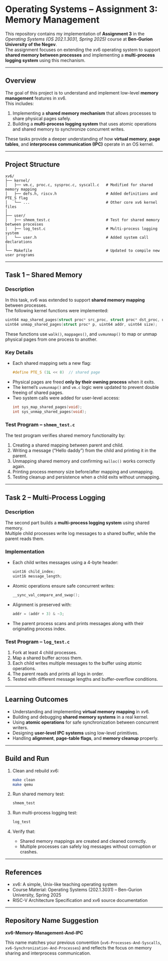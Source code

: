 # Operating Systems – Assignment 3: Memory Management

This repository contains my implementation of **Assignment 3** in the *Operating Systems (OS 202.1.3031, Spring 2025)* course at **Ben-Gurion University of the Negev**.  
The assignment focuses on extending the xv6 operating system to support **shared memory between processes** and implementing a **multi-process logging system** using this mechanism.

---

## Overview

The goal of this project is to understand and implement low-level **memory management** features in xv6.  
This includes:

1. Implementing a **shared memory mechanism** that allows processes to share physical pages safely.  
2. Building a **multi-process logging system** that uses atomic operations and shared memory to synchronize concurrent writes.

These tasks provide a deeper understanding of how **virtual memory**, **page tables**, and **interprocess communication (IPC)** operate in an OS kernel.

---

## Project Structure

```
xv6/
├── kernel/
│   ├── vm.c, proc.c, sysproc.c, syscall.c   # Modified for shared memory mapping
│   ├── defs.h, riscv.h                      # Added definitions and PTE_S flag
│   └── ...                                  # Other core xv6 kernel files
│
├── user/
│   ├── shmem_test.c                         # Test for shared memory between processes
│   ├── log_test.c                           # Multi-process logging system
│   └── user.h                               # Added system call declarations
│
└── Makefile                                 # Updated to compile new user programs
```

---

## Task 1 – Shared Memory

### Description

In this task, xv6 was extended to support **shared memory mapping** between processes.  
The following kernel functions were implemented:

```c
uint64 map_shared_pages(struct proc* src_proc, struct proc* dst_proc, uint64 src_va, uint64 size);
uint64 unmap_shared_pages(struct proc* p, uint64 addr, uint64 size);
```

These functions use `walk()`, `mappages()`, and `uvmunmap()` to map or unmap physical pages from one process to another.

### Key Details

- Each shared mapping sets a new flag:
  ```c
  #define PTE_S (1L << 8)  // shared page
  ```
- Physical pages are freed **only by their owning process** when it exits.  
- The kernel’s `uvmunmap()` and `vm.c` logic were updated to prevent double freeing of shared pages.  
- Two system calls were added for user-level access:
  ```c
  int sys_map_shared_pages(void);
  int sys_unmap_shared_pages(void);
  ```

### Test Program – `shmem_test.c`

The test program verifies shared memory functionality by:  
1. Creating a shared mapping between parent and child.  
2. Writing a message (“Hello daddy”) from the child and printing it in the parent.  
3. Unmapping shared memory and confirming `malloc()` works correctly again.  
4. Printing process memory size before/after mapping and unmapping.  
5. Testing cleanup and persistence when a child exits without unmapping.

---

## Task 2 – Multi-Process Logging

### Description

The second part builds a **multi-process logging system** using shared memory.  
Multiple child processes write log messages to a shared buffer, while the parent reads them.

### Implementation

- Each child writes messages using a 4-byte header:
  ```c
  uint16 child_index;
  uint16 message_length;
  ```
- Atomic operations ensure safe concurrent writes:
  ```c
  __sync_val_compare_and_swap();
  ```
- Alignment is preserved with:
  ```c
  addr = (addr + 3) & ~3;
  ```
- The parent process scans and prints messages along with their originating process index.

### Test Program – `log_test.c`

1. Fork at least 4 child processes.  
2. Map a shared buffer across them.  
3. Each child writes multiple messages to the buffer using atomic operations.  
4. The parent reads and prints all logs in order.  
5. Tested with different message lengths and buffer-overflow conditions.

---

## Learning Outcomes

- Understanding and implementing **virtual memory mapping** in xv6.  
- Building and debugging **shared memory systems** in a real kernel.  
- Using **atomic operations** for safe synchronization between concurrent writers.  
- Designing **user-level IPC systems** using low-level primitives.  
- Handling **alignment**, **page-table flags**, and **memory cleanup** properly.

---

## Build and Run

1. Clean and rebuild xv6:
   ```bash
   make clean
   make qemu
   ```

2. Run shared memory test:
   ```bash
   shmem_test
   ```

3. Run multi-process logging test:
   ```bash
   log_test
   ```

4. Verify that:  
   - Shared memory mappings are created and cleaned correctly.  
   - Multiple processes can safely log messages without corruption or crashes.

---

## References

- xv6: A simple, Unix-like teaching operating system  
- Course Material: Operating Systems (202.1.3031) – Ben-Gurion University, Spring 2025  
- RISC-V Architecture Specification and xv6 source documentation  

---

## Repository Name Suggestion

**xv6-Memory-Management-And-IPC**

This name matches your previous convention (`xv6-Processes-And-Syscalls`, `xv6-Synchronization-And-Processes`) and reflects the focus on memory sharing and interprocess communication.
